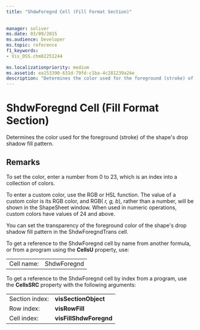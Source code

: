```yaml
---
title: "ShdwForegnd Cell (Fill Format Section)"
 
 
manager: soliver
ms.date: 03/09/2015
ms.audience: Developer
ms.topic: reference
f1_keywords:
- Vis_DSS.chm82251244
 
ms.localizationpriority: medium
ms.assetid: ea153390-631d-79fd-c1ba-4c281239a24e
description: "Determines the color used for the foreground (stroke) of the shape's drop shadow fill pattern."
---
```


# ShdwForegnd Cell (Fill Format Section)

Determines the color used for the foreground (stroke) of the shape's drop shadow fill pattern.
  
## Remarks

To set the color, enter a number from 0 to 23, which is an index into a collection of colors.
  
To enter a custom color, use the RGB or HSL function. The value of a custom color is its RGB color, and RGB( *r, g, b*), rather than a number, will be shown in the ShapeSheet window. When used in numeric operations, custom colors have values of 24 and above. 
  
You can set the transparency of the foreground color of the shape's drop shadow fill pattern in the ShdwForegndTrans cell.
  
To get a reference to the ShdwForegnd cell by name from another formula, or from a program using the **CellsU** property, use: 
  
|||
|:-----|:-----|
| Cell name:  <br/> | ShdwForegnd  <br/> |
   
To get a reference to the ShdwForegnd cell by index from a program, use the **CellsSRC** property with the following arguments: 
  
|||
|:-----|:-----|
| Section index:  <br/> |**visSectionObject** <br/> |
| Row index:  <br/> |**visRowFill** <br/> |
| Cell index:  <br/> |**visFillShdwForegnd** <br/> |
   

